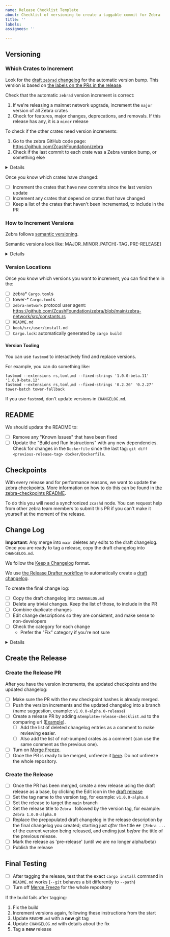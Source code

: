 ```yaml
---
name: Release Checklist Template
about: Checklist of versioning to create a taggable commit for Zebra
title: ''
labels:
assignees: ''

---
```


## Versioning

### Which Crates to Increment

Look for the [draft `zebrad` changelog](https://github.com/ZcashFoundation/zebra/releases) for the automatic version bump.
This version is based on [the labels on the PRs in the release](https://github.com/ZcashFoundation/zebra/blob/main/.github/release-drafter.yml).

Check that the automatic `zebrad` version increment is correct:
1. If we're releasing a mainnet network upgrade, increment the `major` version of all Zebra crates
2. Check for features, major changes, deprecations, and removals. If this release has any, it is a `minor` release

To check if the other crates need version increments:
1. Go to the zebra GitHub code page: https://github.com/ZcashFoundation/zebra
2. Check if the last commit to each crate was a Zebra version bump, or something else

<details>
   
Alternatively you can:
- Use the github compare tool and check the `main` branch against the last tag ([Example](https://github.com/ZcashFoundation/zebra/compare/v1.0.0-alpha.15...main))
- Use `git diff --stat <previous-release-tag> origin/main`

</details>
   
Once you know which crates have changed:
- [ ] Increment the crates that have new commits since the last version update
- [ ] Increment any crates that depend on crates that have changed
- [ ] Keep a list of the crates that haven't been incremented, to include in the PR

### How to Increment Versions

Zebra follows [semantic versioning](https://semver.org).

Semantic versions look like: MAJOR`.`MINOR`.`PATCH[`-`TAG`.`PRE-RELEASE]
   
<details>

#### Pre-Release Crates

Pre-Release versions have a `TAG` like "alpha" or "beta". For example: `1.0.0-alpha.0`

1. Increment the `PRE-RELEASE` version for the crate.

#### Unstable Crates

Unstable versions have a `MAJOR` version of zero. For example: `0.1.0`

1. Follow stable crate versioning, but increment the `MINOR` version for breaking changes

#### Stable Crates

For example: `1.0.0`

Increment the first version component in this list, and reset the other components to zero:
1. MAJOR versions for breaking public API changes and removals
    * check for types from dependencies that appear in the public API
2. MINOR versions for new features
3. PATCH versions for bug fixes
    * includes dependency updates that don't impact the public API

### Reviewing Version Bumps

Check for missed changes by going to:
`https://github.com/ZcashFoundation/zebra/tree/<commit-hash>/`
Where `<commit-hash>` is the hash of the last commit in the version bump PR.

If any Zebra or Tower crates have commit messages that are **not** a version bump, we have missed an update.
Also check for crates that depend on crates that have changed. They should get a version bump as well.

</details>
   
### Version Locations

Once you know which versions you want to increment, you can find them in the:
- [ ] zebra* `Cargo.toml`s
- [ ] tower-* `Cargo.toml`s
- [ ] `zebra-network` protocol user agent: https://github.com/ZcashFoundation/zebra/blob/main/zebra-network/src/constants.rs
- [ ] `README.md`
- [ ] `book/src/user/install.md`
- [ ] `Cargo.lock`: automatically generated by `cargo build`

#### Version Tooling

You can use `fastmod` to interactively find and replace versions.

For example, you can do something like:
```
fastmod --extensions rs,toml,md --fixed-strings '1.0.0-beta.11' '1.0.0-beta.12'
fastmod --extensions rs,toml,md --fixed-strings '0.2.26' '0.2.27' tower-batch tower-fallback
```

If you use `fastmod`, don't update versions in `CHANGELOG.md`.

## README

We should update the README to:
- [ ] Remove any "Known Issues" that have been fixed
- [ ] Update the "Build and Run Instructions" with any new dependencies.
      Check for changes in the `Dockerfile` since the last tag: `git diff <previous-release-tag> docker/Dockerfile`.

## Checkpoints

With every release and for performance reasons, we want to update the zebra checkpoints. More information on how to do this can be found in [the zebra-checkpoints README](https://github.com/ZcashFoundation/zebra/blob/main/zebra-consensus/src/checkpoint/README.md).

To do this you will need a synchronized `zcashd` node. You can request help from other zebra team members to submit this PR if you can't make it yourself at the moment of the release.

## Change Log

**Important**: Any merge into `main` deletes any edits to the draft changelog.
Once you are ready to tag a release, copy the draft changelog into `CHANGELOG.md`.

We follow the [Keep a Changelog](https://keepachangelog.com/en/1.0.0/) format.

We use [the Release Drafter workflow](https://github.com/marketplace/actions/release-drafter) to automatically create a [draft changelog](https://github.com/ZcashFoundation/zebra/releases).

To create the final change log:
- [ ] Copy the draft changelog into `CHANGELOG.md`
- [ ] Delete any trivial changes. Keep the list of those, to include in the PR
- [ ] Combine duplicate changes
- [ ] Edit change descriptions so they are consistent, and make sense to non-developers
- [ ] Check the category for each change
  - Prefer the "Fix" category if you're not sure

<details>
   
#### Change Categories

From "Keep a Changelog":
* `Added` for new features.
* `Changed` for changes in existing functionality.
* `Deprecated` for soon-to-be removed features.
* `Removed` for now removed features.
* `Fixed` for any bug fixes.
* `Security` in case of vulnerabilities.

</details>

## Create the Release

### Create the Release PR

After you have the version increments, the updated checkpoints and the updated changelog:

- [ ] Make sure the PR with the new checkpoint hashes is already merged.
- [ ] Push the version increments and the updated changelog into a branch
      (name suggestion, example: `v1.0.0-alpha.0-release`)
- [ ] Create a release PR by adding `&template=release-checklist.md` to the
      comparing url ([Example](https://github.com/ZcashFoundation/zebra/compare/v1.0.0-alpha.0-release?expand=1&template=release-checklist.md)).
  - [ ] Add the list of deleted changelog entries as a comment to make reviewing easier.
  - [ ] Also add the list of not-bumped crates as a comment (can use the same comment as the previous one).
- [ ] Turn on [Merge Freeze](https://www.mergefreeze.com/installations/3676/branches).
- [ ] Once the PR is ready to be merged, unfreeze it [here](https://www.mergefreeze.com/installations/3676/branches).
      Do not unfreeze the whole repository.

### Create the Release

- [ ] Once the PR has been merged,
      create a new release using the draft release as a base,
      by clicking the Edit icon in the [draft release](https://github.com/ZcashFoundation/zebra/releases)
- [ ] Set the tag name to the version tag,
      for example: `v1.0.0-alpha.0`
- [ ] Set the release to target the `main` branch
- [ ] Set the release title to `Zebra ` followed by the version tag,
      for example: `Zebra 1.0.0-alpha.0`
- [ ] Replace the prepopulated draft changelog in the release description by the final
      changelog you created; starting just _after_ the title `## [Zebra ...` of
      the current version being released, and ending just _before_ the title of
      the previous release.
- [ ] Mark the release as 'pre-release' (until we are no longer alpha/beta)
- [ ] Publish the release

## Final Testing

- [ ] After tagging the release, test that the exact `cargo install` command in `README.md` works
      (`--git` behaves a bit differently to `--path`)
- [ ] Turn off [Merge Freeze](https://www.mergefreeze.com/installations/3676/branches) for the whole repository

If the build fails after tagging:
1. Fix the build
2. Increment versions again, following these instructions from the start
3. Update `README.md` with a **new** git tag
4. Update `CHANGELOG.md` with details about the fix
5. Tag a **new** release
